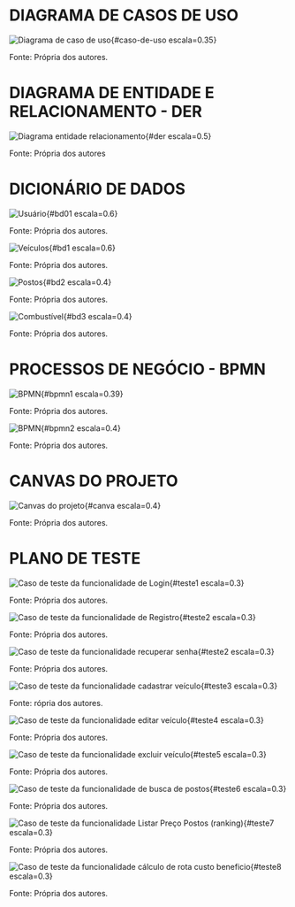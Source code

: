 # DIAGRAMA DE CASOS DE USO 

![Diagrama de caso de uso](imagens/caso%20de%20uso.jpeg){#caso-de-uso escala=0.35}

Fonte: Própria dos autores.

# DIAGRAMA DE ENTIDADE E RELACIONAMENTO - DER 

![Diagrama entidade relacionamento](imagens/der.jpeg){#der escala=0.5}

Fonte: Própria dos autores

# DICIONÁRIO DE DADOS 

![Usuário](imagens/bd01.png){#bd01 escala=0.6}

Fonte: Própria dos autores.

![Veículos](imagens/bd1.png){#bd1 escala=0.6}

Fonte: Própria dos autores.

![Postos](imagens/bd2.png){#bd2 escala=0.4}

Fonte: Própria dos autores.

![Combustível](imagens/unknown.png){#bd3 escala=0.4}

Fonte: Própria dos autores.

# PROCESSOS DE NEGÓCIO - BPMN

![BPMN](imagens/bpmn1.jpeg){#bpmn1 escala=0.39}

Fonte: Própria dos autores.

![BPMN](imagens/bpmn2.jpeg){#bpmn2 escala=0.4}

Fonte: Própria dos autores.

# CANVAS DO PROJETO

![Canvas do projeto](imagens/canva.jpeg){#canva escala=0.4}

Fonte: Própria dos autores.

# PLANO DE TESTE 

![Caso de teste da funcionalidade de Login ](imagens/teste1.jpeg){#teste1  escala=0.3}

Fonte: Própria dos autores.

![Caso de teste da funcionalidade de Registro](imagens/teste2.jpeg){#teste2  escala=0.3}

Fonte: Própria dos autores.

![Caso de teste da funcionalidade recuperar senha ](imagens/teste3.jpeg){#teste2  escala=0.3}

Fonte: Própria dos autores.

![Caso de teste da funcionalidade cadastrar veículo](imagens/teste3.jpeg){#teste3  escala=0.3}

Fonte: rópria dos autores.

![Caso de teste da funcionalidade editar veículo ](imagens/teste4.jpeg){#teste4  escala=0.3}

Fonte: Própria dos autores.

![Caso de teste da funcionalidade excluir veículo](imagens/teste5.jpeg){#teste5  escala=0.3}

Fonte: Própria dos autores.

![Caso de teste da funcionalidade de busca de postos](imagens/teste6.jpeg){#teste6  escala=0.3}

Fonte: Própria dos autores.

![Caso de teste da funcionalidade Listar Preço Postos (ranking)](imagens/teste7.jpeg){#teste7  escala=0.3}

Fonte: Própria dos autores.

![Caso de teste da funcionalidade cálculo de rota custo beneficio](imagens/teste8.jpeg){#teste8  escala=0.3}

Fonte: Própria dos autores.

